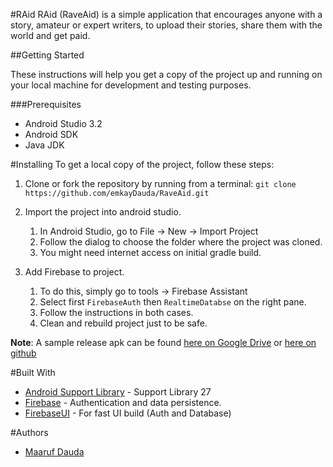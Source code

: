 #RAid
RAid (RaveAid) is a simple application that encourages anyone with a story, amateur or expert writers,
to upload their stories, share them with the world and get paid.

##Getting Started

These instructions will help you get a copy of the project up and running on your local machine for development and 
testing purposes. 

###Prerequisites
  * Android Studio 3.2
  * Android SDK 
  * Java JDK
  
#Installing
To get a local copy of the project, follow these steps:
1. Clone or fork the repository by running from a terminal:
`git clone https://github.com/emkayDauda/RaveAid.git`

2. Import the project into android studio.
    1. In Android Studio, go to File -> New -> Import Project
    2. Follow the dialog to choose the folder where the project was cloned.
    3. You might need internet access on initial gradle build. 

3. Add Firebase to project.
    1. To do this, simply go to tools -> Firebase Assistant
    2. Select first `FirebaseAuth` then `RealtimeDatabse` on the right pane.
    3. Follow the instructions in both cases.
    4. Clean and rebuild project just to be safe.
    
**Note**: A sample release apk can be found [here on Google Drive](https://docs.google.com/uc?export=download&id=1h4lGuEazZk9cpdIxNI5dL6v7XxYrkKdO)
or [here on github](https://github.com/emkayDauda/RaveAid/blob/master/app-release.apk)
    
#Built With
* [Android Support Library](https://developer.android.com/topic/libraries/support-library/revisions) - Support Library 27
* [Firebase](https://firebase.google.com/) - Authentication and data persistence.
* [FirebaseUI](https://github.com/firebase/FirebaseUI-Android) - For fast UI build (Auth and Database)

#Authors
* [Maaruf Dauda](https://github.com/emkayDauda)